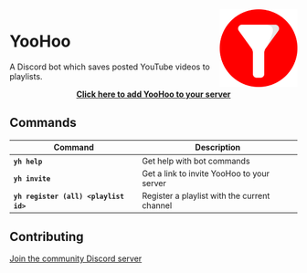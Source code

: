 <img align="right" src="img/logo.png" width=27%>

# YooHoo

A Discord bot which saves posted YouTube videos to playlists.

<div align="center">
    <strong><a href="https://discordapp.com/oauth2/authorize?client_id=696815267250044998&permissions=85056&scope=bot">Click here to add YooHoo to your server</a></strong>
</div>

## Commands

| **Command**                           | **Description**                              |
| ------------------------------------- | -------------------------------------------- |
| **`yh help`**                         | Get help with bot commands                   |
| **`yh invite`**                       | Get a link to invite YooHoo to your server   |
| **`yh register (all) <playlist id>`** | Register a playlist with the current channel |

## Contributing

[Join the community Discord server](https://discord.gg/g9BKJR2)
